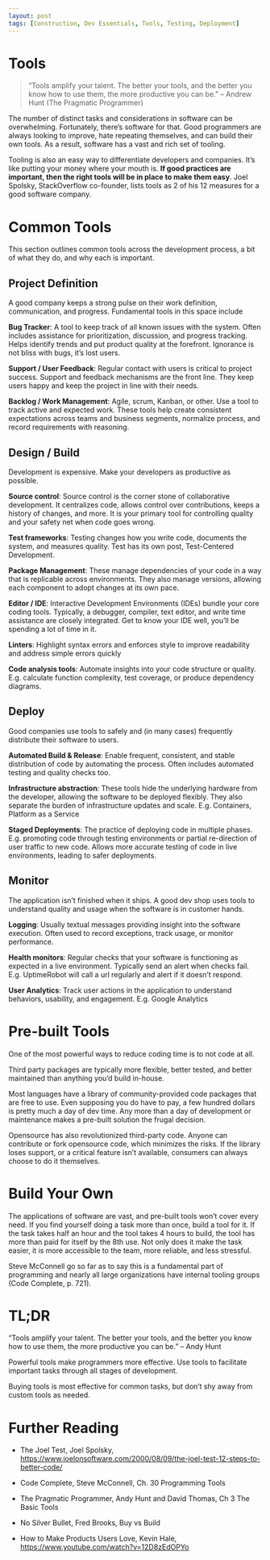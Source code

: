```yaml
---
layout: post
tags: [Construction, Dev Essentials, Tools, Testing, Deployment]
---
```


# Tools

>   “Tools amplify your talent. The better your tools, and the better you know
>   how to use them, the more productive you can be.” – Andrew Hunt (The
>   Pragmatic Programmer)

<!-- more -->

The number of distinct tasks and considerations in software can be overwhelming. Fortunately, there’s software for that. Good programmers are always looking to improve, hate repeating themselves, and can build their own tools. As a result, software has a vast and rich set of tooling.

Tooling is also an easy way to differentiate developers and companies. It’s like putting your money where your mouth is. **If good practices are important, then the right tools will be in place to make them easy**. Joel Spolsky, StackOverflow co-founder, lists tools as 2 of his 12 measures for a good
software company.

Common Tools
============

This section outlines common tools across the development process, a bit of what they do, and why each is important.

Project Definition
------------------

A good company keeps a strong pulse on their work definition, communication, and progress. Fundamental tools in this space include

**Bug Tracker**: A tool to keep track of all known issues with the system. Often includes assistance for prioritization, discussion, and progress tracking. Helps identify trends and put product quality at the forefront. Ignorance is not bliss with bugs, it’s lost users.

**Support / User Feedback**: Regular contact with users is critical to project success. Support and feedback mechanisms are the front line. They keep users happy and keep the project in line with their needs.

**Backlog / Work Management**: Agile, scrum, Kanban, or other. Use a tool to track active and expected work. These tools help create consistent expectations across teams and business segments, normalize process, and record requirements
with reasoning.

Design / Build
--------------

Development is expensive. Make your developers as productive as possible.

**Source control**: Source control is the corner stone of collaborative development. It centralizes code, allows control over contributions, keeps a history of changes, and more. It is your primary tool for controlling quality and your safety net when code goes wrong.

**Test frameworks**: Testing changes how you write code, documents the system, and measures quality. Test has its own post, Test-Centered Development.

**Package Management**: These manage dependencies of your code in a way that is replicable across environments. They also manage versions, allowing each component to adopt changes at its own pace.

**Editor / IDE**: Interactive Development Environments (IDEs) bundle your core coding tools. Typically, a debugger, compiler, text editor, and write time assistance are closely integrated. Get to know your IDE well, you’ll be spending a lot of time in it.

**Linters**: Highlight syntax errors and enforces style to improve readability and address simple errors quickly

**Code analysis tools**: Automate insights into your code structure or quality.
E.g. calculate function complexity, test coverage, or produce dependency diagrams.

Deploy
------

Good companies use tools to safely and (in many cases) frequently distribute their software to users.

**Automated Build & Release**: Enable frequent, consistent, and stable distribution of code by automating the process. Often includes automated testing and quality checks too.

**Infrastructure abstraction**: These tools hide the underlying hardware from the developer, allowing the software to be deployed flexibly. They also separate the burden of infrastructure updates and scale. E.g. Containers, Platform as a
Service

**Staged Deployments**: The practice of deploying code in multiple phases. E.g. promoting code through testing environments or partial re-direction of user traffic to new code. Allows more accurate testing of code in live environments,
leading to safer deployments.

Monitor
-------

The application isn’t finished when it ships. A good dev shop uses tools to understand quality and usage when the software is in customer hands.

**Logging**: Usually textual messages providing insight into the software execution. Often used to record exceptions, track usage, or monitor performance.

**Health monitors**: Regular checks that your software is functioning as expected in a live environment. Typically send an alert when checks fail. E.g. UptimeRobot will call a url regularly and alert if it doesn’t respond.

**User Analytics**: Track user actions in the application to understand behaviors, usability, and engagement. E.g. Google Analytics

Pre-built Tools
===============

One of the most powerful ways to reduce coding time is to not code at all.

Third party packages are typically more flexible, better tested, and better maintained than anything you’d build in-house.

Most languages have a library of community-provided code packages that are free to use. Even supposing you do have to pay, a few hundred dollars is pretty much a day of dev time. Any more than a day of development or maintenance makes a pre-built solution the frugal decision.

Opensource has also revolutionized third-party code. Anyone can contribute or fork opensource code, which minimizes the risks. If the library loses support, or a critical feature isn’t available, consumers can always choose to do it themselves.

Build Your Own
==============

The applications of software are vast, and pre-built tools won’t cover every need. If you find yourself doing a task more than once, build a tool for it. If the task takes half an hour and the tool takes 4 hours to build, the tool has more than paid for itself by the 8th use. Not only does it make the task easier,
it is more accessible to the team, more reliable, and less stressful.

Steve McConnell go so far as to say this is a fundamental part of programming and nearly all large organizations have internal tooling groups (Code Complete, p. 721).

TL;DR
=====

“Tools amplify your talent. The better your tools, and the better you know how to use them, the more productive you can be.” – Andy Hunt

Powerful tools make programmers more effective. Use tools to facilitate important tasks through all stages of development.

Buying tools is most effective for common tasks, but don’t shy away from custom tools as needed.

Further Reading
===============

-   The Joel Test, Joel Spolsky,
    <https://www.joelonsoftware.com/2000/08/09/the-joel-test-12-steps-to-better-code/>

-   Code Complete, Steve McConnell, Ch. 30 Programming Tools

-   The Pragmatic Programmer, Andy Hunt and David Thomas, Ch 3 The Basic Tools

-   No Silver Bullet, Fred Brooks, Buy vs Build

-   How to Make Products Users Love, Kevin Hale,
    <https://www.youtube.com/watch?v=12D8zEdOPYo>
